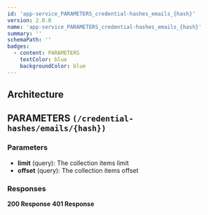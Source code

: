 ```yaml
---
id: 'app-service_PARAMETERS_credential-hashes_emails_{hash}'
version: 2.0.0
name: 'app-service_PARAMETERS_credential-hashes_emails_{hash}'
summary: ''
schemaPath: ''
badges:
  - content: PARAMETERS
    textColor: blue
    backgroundColor: blue
---
```

## Architecture
<NodeGraph />



## PARAMETERS `(/credential-hashes/emails/{hash})`

### Parameters
- **limit** (query): The collection items limit
- **offset** (query): The collection items offset




### Responses
**200 Response**
<SchemaViewer file="response-200.json" maxHeight="500" id="response-200" />
      **401 Response**
<SchemaViewer file="response-401.json" maxHeight="500" id="response-401" />
